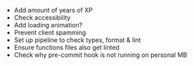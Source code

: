 - Add amount of years of XP
- Check accessibility
- Add loading animation?
- Prevent client spamming
- Set up pipeline to check types, format & lint
- Ensure functions files also get linted
- Check why pre-commit hook is not running on personal MB
